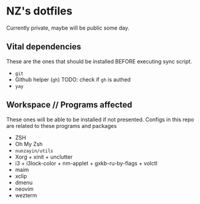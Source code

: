 # NZ's dotfiles

Currently private, maybe will be public some day.

## Vital dependencies

These are the ones that should be installed BEFORE executing sync script.

- `git`
- Github helper (`gh`) TODO: check if `gh` is authed
- `yay`

## Workspace // Programs affected

These ones will be able to be installed if not presented.
Configs in this repo are related to these programs and packages

- ZSH
- Oh My Zsh
- `nunzayin/utils`
- Xorg + xinit + unclutter
- i3 + i3lock-color + nm-applet + gxkb-ru-by-flags + volctl
- maim
- xclip
- dmenu
- neovim
- wezterm

